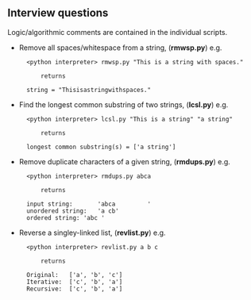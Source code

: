 ## Interview questions

Logic/algorithmic comments are contained in the individual scripts.

* Remove all spaces/whitespace from a string, (**rmwsp.py**) e.g.
		
		<python interpreter> rmwsp.py "This is a string with spaces."
	
			returns 
	
		string = "Thisisastringwithspaces."
	
* Find the longest common substring of two strings, (**lcsl.py**) e.g.

		<python interpreter> lcsl.py "This is a string" "a string"
		
			returns 

		longest common substring(s) = ['a string']
	
* Remove duplicate characters of a given string, (**rmdups.py**) e.g.

		<python interpreter> rmdups.py abca
		
			returns
			
		input string:		'abca         '
		unordered string:	'a cb'
		ordered string:	'abc '
	
* Reverse a singley-linked list, (**revlist.py**) e.g.

		<python interpreter> revlist.py a b c
		
			returns

		Original:	['a', 'b', 'c']
		Iterative:	['c', 'b', 'a']
		Recursive:	['c', 'b', 'a']
